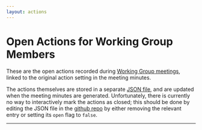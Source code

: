 ```yaml
---
layout: actions
---
```


# Open Actions for Working Group Members

These are the open actions recorded during [Working Group meetings](./index), linked to the original action setting in the meeting minutes.

The actions themselves are stored in a separate [JSON file](../assets/actions.json), and are updated when the meeting minutes are generated. Unfortunately, there is currently no way to interactively mark the actions as closed; this should be done by editing the JSON file in the [github repo](https://github.com/w3c/json-ld-wg/tree/master/assets/actions.json) by either removing the relevant entry or setting its `open` flag to `false`. 

---
